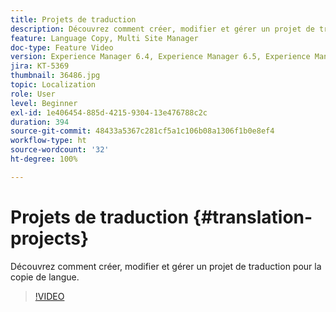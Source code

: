 ```yaml
---
title: Projets de traduction
description: Découvrez comment créer, modifier et gérer un projet de traduction pour la copie de langue.
feature: Language Copy, Multi Site Manager
doc-type: Feature Video
version: Experience Manager 6.4, Experience Manager 6.5, Experience Manager as a Cloud Service
jira: KT-5369
thumbnail: 36486.jpg
topic: Localization
role: User
level: Beginner
exl-id: 1e406454-885d-4215-9304-13e476788c2c
duration: 394
source-git-commit: 48433a5367c281cf5a1c106b08a1306f1b0e8ef4
workflow-type: ht
source-wordcount: '32'
ht-degree: 100%

---
```


# Projets de traduction {#translation-projects}

Découvrez comment créer, modifier et gérer un projet de traduction pour la copie de langue.

>[!VIDEO](https://video.tv.adobe.com/v/41620?quality=12&learn=on&captions=fre_fr)
